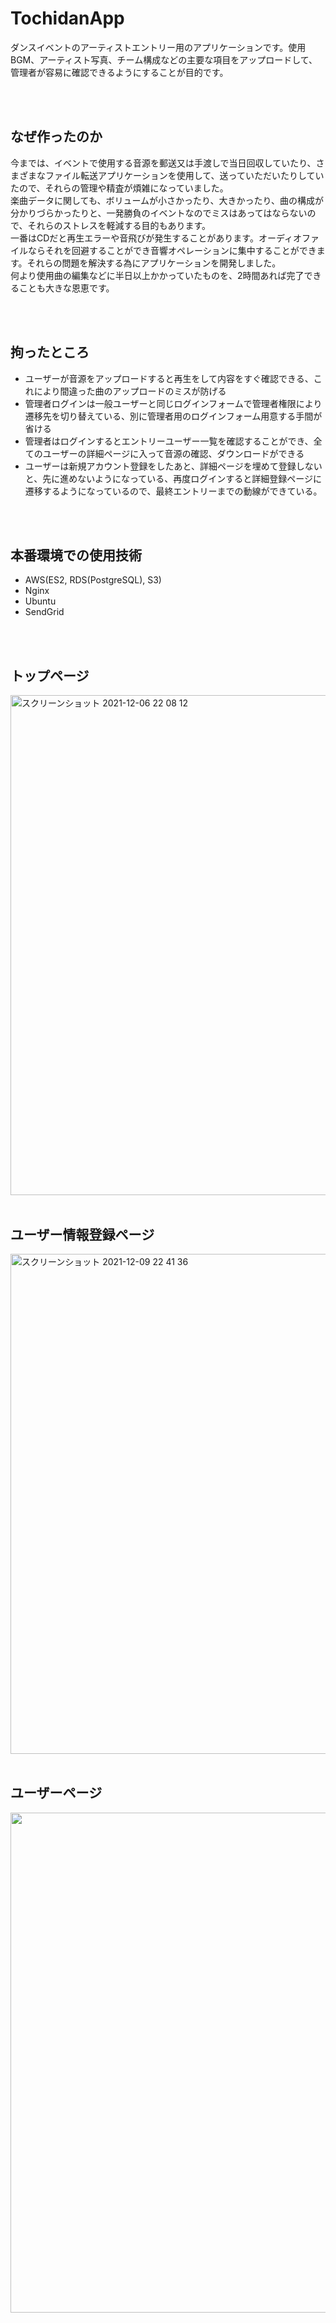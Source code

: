 # TochidanApp
ダンスイベントのアーティストエントリー用のアプリケーションです。使用BGM、アーティスト写真、チーム構成などの主要な項目をアップロードして、管理者が容易に確認できるようにすることが目的です。

<br>
<br>

## なぜ作ったのか
今までは、イベントで使用する音源を郵送又は手渡しで当日回収していたり、さまざまなファイル転送アプリケーションを使用して、送っていただいたりしていたので、それらの管理や精査が煩雑になっていました。<br>
楽曲データに関しても、ボリュームが小さかったり、大きかったり、曲の構成が分かりづらかったりと、一発勝負のイベントなのでミスはあってはならないので、それらのストレスを軽減する目的もあります。<br>
一番はCDだと再生エラーや音飛びが発生することがあります。オーディオファイルならそれを回避することができ音響オペレーションに集中することができます。それらの問題を解決する為にアプリケーションを開発しました。<br>
何より使用曲の編集などに半日以上かかっていたものを、2時間あれば完了できることも大きな恩恵です。<br>

<br>
<br>


## 拘ったところ
<ul>
  <li>ユーザーが音源をアップロードすると再生をして内容をすぐ確認できる、これにより間違った曲のアップロードのミスが防げる</li>
  <li>管理者ログインは一般ユーザーと同じログインフォームで管理者権限により遷移先を切り替えている、別に管理者用のログインフォーム用意する手間が省ける</li>
  <li>管理者はログインするとエントリーユーザー一覧を確認することができ、全てのユーザーの詳細ページに入って音源の確認、ダウンロードができる</li>
  <li>ユーザーは新規アカウント登録をしたあと、詳細ページを埋めて登録しないと、先に進めないようになっている、再度ログインすると詳細登録ページに遷移するようになっているので、最終エントリーまでの動線ができている。</li>
</ul>
<br>
<br>

## 本番環境での使用技術
<ul>  
  <li>AWS(ES2, RDS(PostgreSQL), S3)</li>
  <li>Nginx</li>
  <li>Ubuntu</li>
  <li>SendGrid</li>
</ul>
<br>
<br>


## トップページ
<img width="800" alt="スクリーンショット 2021-12-06 22 08 12" src="https://user-images.githubusercontent.com/56378289/151979071-7a8891b1-f48c-4199-a365-90491ceb1f66.png">


<br>
<br>


## ユーザー情報登録ページ
<img width="800" alt="スクリーンショット 2021-12-09 22 41 36" src="https://user-images.githubusercontent.com/56378289/151979185-975770a7-dc9d-4588-b787-2ac2486cd8bc.png">


<br>
<br>


## ユーザーページ
<img width="800" src="https://user-images.githubusercontent.com/56378289/151979330-4a5662be-6cd8-426a-beac-d1bc2d69874e.png">

